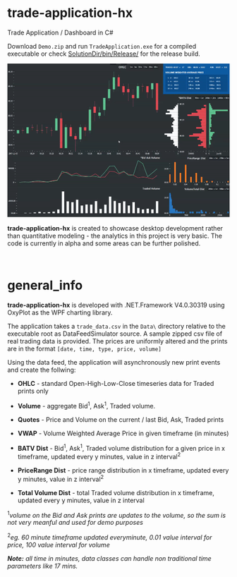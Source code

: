 # trade-application-hx
Trade Application / Dashboard in C#

Download `Demo.zip` and run `TradeApplication.exe` for a compiled executable or check [SolutionDir/bin/Release/](SolutionDir/bin/Release/) for the release build.

![gif demo](/SolutionDir/media/demo.gif)

__trade-application-hx__ is created to showcase desktop development rather than quantitative modeling - the analytics in this project is very basic. The code is currently in alpha and some areas can be further polished.

&nbsp;

# general_info

__trade-application-hx__ is developed with .NET.Framework V4.0.30319 using OxyPlot as the WPF charting library.

The application takes a `trade_data.csv` in the `Data\` directory relative to the executable root as DataFeedSimulator source. A sample zipped csv file of real trading data is provided. The prices are uniformly altered and the prints are in the format `[date, time, type, price, volume]`

Using the data feed, the application will asynchronously new print events and create the follwing:

* __OHLC__ - standard Open-High-Low-Close timeseries data for Traded prints only

* __Volume__ - aggregate Bid<sup>1</sup>, Ask<sup>1</sup>, Traded volume.

* __Quotes__ - Price and Volume on the current / last Bid, Ask, Traded prints

* __VWAP__ - Volume Weighted Average Price in given timeframe (in minutes)

* __BATV Dist__ - Bid<sup>1</sup>, Ask<sup>1</sup>, Traded volume distribution for a given price in x timeframe, updated every y minutes, value in z interval<sup>2</sup>

* __PriceRange Dist__ - price range distribution in x timeframe, updated every y minutes, value in z interval<sup>2</sup>

* __Total Volume Dist__ - total Traded volume distribution in x timeframe, updated every y minutes, value in z interval

<sup>1</sup>_volume on the Bid and Ask prints are updates to the volume, so the sum is not very meanful and used for demo purposes_

<sup>2</sup>_eg. 60 minute timeframe updated everyminute, 0.01 value interval for price, 100 value interval for volume_

*__Note:__ all time in minutes, data classes can handle non traditional time parameters like 17 mins.*
